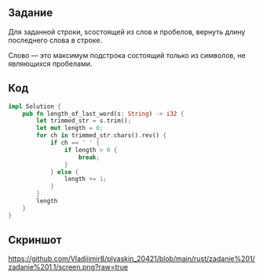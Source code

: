 ## Задание
Для заданной строки, sсостоящей из слов и пробелов, вернуть длину последнего слова в строке.

Слово — это максимум подстрока
состоящий только из символов, не являющихся пробелами.

## Код
``` rust
impl Solution {
    pub fn length_of_last_word(s: String) -> i32 {
        let trimmed_str = s.trim();
        let mut length = 0;
        for ch in trimmed_str.chars().rev() {
            if ch == ' ' {
                if length > 0 {
                    break;
                }
            } else {
                length += 1;
            }
        }
        length
    }
}
```
## Скриншот
https://github.com/Vladiiimir8/plyaskin_20421/blob/main/rust/zadanie%201/zadanie%201.1/screen.png?raw=true